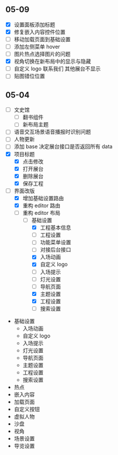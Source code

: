 ## 05-09

- [x] 设置面板添加标题
- [x] 修复嵌入内容控件位置
- [ ] 移动加载页面到基础设置
- [ ] 添加左侧菜单 hover
- [ ] 图片热点选择图片的问题
- [x] 视角切换在新布局中的显示与隐藏
- [ ] 自定义 logo 联系我们 其他展台不显示
- [ ] 贴图错位位置

## 05-04

- [ ] 文史馆
	- [ ] 翻书组件
	- [ ] 新布局主题
- [ ] 语音交互场景语音播报时识别问题
- [ ] 人物更新
- [ ] 添加 base 决定展台接口是否返回所有 data
- [x] 项目标题
	- [x] 点击修改
	- [x] 打开展台
	- [x] 删除展台
	- [x] 保存工程
- [ ] 界面改版
	- [x] 增加基础设置路由
	- [x] 重构 editor 路由
	- [ ] 重构 editor 布局
		- [ ] 基础设置
			- [x] 工程基本信息
			- [ ] 工程设置
			- [ ] 功能菜单设置
			- [ ] 对接后台接口
			- [x] 入场动画
			- [x] 自定义 logo
			- [ ] 入场提示
			- [ ] 灯光设置
			- [ ] 导航页面
			- [x] 主题设置
			- [x] 工程设置
			- [ ] 搜索设置

* 基础设置
	* 入场动画
	* 自定义 logo
	* 入场提示
	* 灯光设置
	* 导航页面
	* 主题设置
	* 工程设置
	* 搜索设置
* 热点
* 嵌入内容
* 加载页面
* 自定义按钮
* 虚拟人物
* 沙盘
* 视角
* 场景设置
* 导览设置